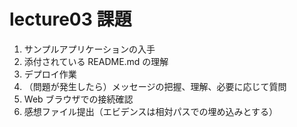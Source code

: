 # lecture03 課題

1. サンプルアプリケーションの⼊⼿
2. 添付されている README.md の理解
3. デプロイ作業
4. （問題が発⽣したら）メッセージの把握、理解、必要に応じて質問
5. Web ブラウザでの接続確認
6. 感想ファイル提出（エビデンスは相対パスでの埋め込みとする）